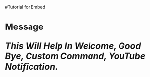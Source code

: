 #Tutorial for Embed <h1> Message

*This Will Help In __Welcome, Good Bye, Custom Command, YouTube Notification__.*

